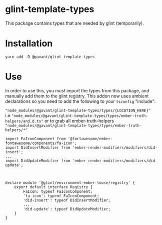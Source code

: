 # glint-template-types

This package contains types that are needed by glint (temporarily).

# Installation

`yarn add -D @gavant/glint-template-types`

# Use

In order to use this, you must import the types from this package, and manually add them to the glint registry.
This addon now uses ambient declarations so you need to add the following to your `tsconfig` "include":

`"node_modules/@gavant/glint-template-types/types/{LOCATION_HERE}"`
i.e.`"node_modules/@gavant/glint-template-types/types/ember-truth-helpers/and.d.ts"` or to grab all ember-truth-helpers
`"node_modules/@gavant/glint-template-types/types/ember-truth-helpers/*"`

```
import FaIconComponent from '@fortawesome/ember-fontawesome/components/fa-icon';
import DidInsertModifier from 'ember-render-modifiers/modifiers/did-insert';
...
import DidUpdateModifier from 'ember-render-modifiers/modifiers/did-update';



declare module '@glint/environment-ember-loose/registry' {
    export default interface Registry {
        FaIcon: typeof FaIconComponent;
        'fa-icon': typeof FaIconComponent;
        'did-insert': typeof DidInsertModifier;
        ...
        'did-update': typeof DidUpdateModifier;
    }
}

```

